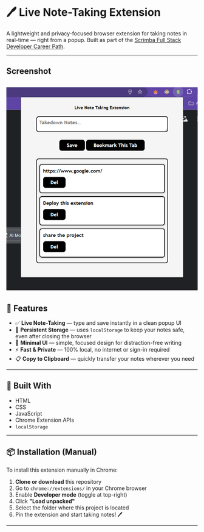 # 🖊️ Live Note-Taking Extension

A lightweight and privacy-focused browser extension for taking notes in real-time — right from a popup. Built as part of the [Scrimba Full Stack Developer Career Path](https://scrimba.com/).

---
## Screenshot

![Live Note-Taking Extension Screenshot](./Screenshot.png)
---

## 🚀 Features

- ✅ **Live Note-Taking** — type and save instantly in a clean popup UI
- 💾 **Persistent Storage** — uses `localStorage` to keep your notes safe, even after closing the browser
- 🧩 **Minimal UI** — simple, focused design for distraction-free writing
- ⚡ **Fast & Private** — 100% local, no internet or sign-in required
- 📋 **Copy to Clipboard** — quickly transfer your notes wherever you need

---

## 🔧 Built With

- HTML  
- CSS  
- JavaScript  
- Chrome Extension APIs  
- `localStorage`

---

## 📦 Installation (Manual)

To install this extension manually in Chrome:

1. **Clone or download** this repository
2. Go to `chrome://extensions/` in your Chrome browser
3. Enable **Developer mode** (toggle at top-right)
4. Click **"Load unpacked"**
5. Select the folder where this project is located
6. Pin the extension and start taking notes! 🖊️

---

